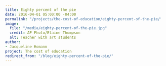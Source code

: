 ```yaml
---
title: Eighty percent of the pie
date: 2016-04-01 05:00:00 -04:00
permalink: "/projects/the-cost-of-education/eighty-percent-of-the-pie/"
image:
  file: "/media/eighty-percent-of-the-pie.jpg"
  credit: AP Photo/Elaine Thompson
  alt: Teacher with art students
author:
- Jacqueline Homann
project: The cost of education
redirect_from: "/blog/eighty-percent-of-the-pie/"
---
```


